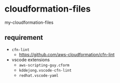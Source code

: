 <!-- /* cSpell:disable */ -->

# cloudformation-files

my-cloudformation-files

## requirement

- `cfn-lint`
  - <https://github.com/aws-cloudformation/cfn-lint>
- vscode extensions
  - `aws-scripting-guy.cform`
  - `kddejong.vscode-cfn-lint`
  - `redhat.vscode-yaml`
